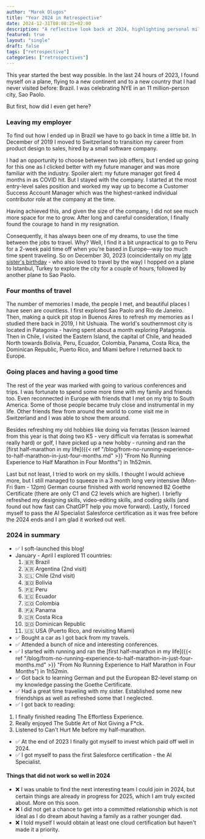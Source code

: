 ```yaml
---
author: "Marek Dlugos"
title: "Year 2024 in Retrospective"
date: 2024-12-31T08:08:25+02:00
description: "A reflective look back at 2024, highlighting personal milestones, and key lessons learned, from running a first half marathon to exploring new career opportunities and creative projects."
featured: true
layout: "single"
draft: false
tags: ["retrospective"]
categories: ["retrospectives"]
---
```


This year started the best way possible. In the last 24 hours of 2023, I found myself on a plane, flying to a new continent and to a new country that I had never visited before: Brazil. I was celebrating NYE in an 11 million-person city, Sao Paolo.

But first, how did I even get here?

### Leaving my employer

To find out how I ended up in Brazil we have to go back in time a little bit. In December of 2019 I moved to Switzerland to transition my career from product design to sales, hired by a small software company.

I had an opportunity to choose between two job offers, but I ended up going for this one as I clicked better with my future manager and was more familiar with the industry. Spoiler alert: my future manager got fired 4 months in as COVID hit. But I stayed with the company. I started at the most entry-level sales position and worked my way up to become a Customer Success Account Manager which was the highest-ranked individual contributor role at the company at the time. 

Having achieved this, and given the size of the company, I did not see much more space for me to grow. After long and careful consideration, I finally found the courage to hand in my resignation.

Consequently, it has always been one of my dreams, to use the time between the jobs to travel. Why? Well, I find it a bit unpractical to go to Peru for a 2-week paid time off when you're based in Europe—way too much time spent traveling. So on December 30, 2023 (coincidentally on my [late sister's birthday](https://marekdlugos.medium.com/today-is-my-sisters-second-birthday-since-she-died-c7f39570c2ca) - who also loved to travel by the way) I hopped on a plane to Istanbul, Turkey to explore the city for a couple of hours, followed by another plane to Sao Paolo.

### Four months of travel

The number of memories I made, the people I met, and beautiful places I have seen are countless. I first explored Sao Paolo and Rio de Janeiro. Then, making a quick pit stop in Buenos Aires to refresh my memories as I studied there back in 2019, I hit Ushuaia. The world's southernmost city is located in Patagonia - having spent about a month exploring Patagonia. Then in Chile, I visited the Eastern Island, the capital of Chile, and headed North towards Bolivia, Peru, Ecuador, Colombia, Panama, Costa Rica, the Dominican Republic, Puerto Rico, and Miami before I returned back to Europe.

### Going places and having a good time

The rest of the year was marked with going to various conferences and trips. I was fortunate to spend some more time with my family and friends too. Even reconnected in Europe with friends that I met on my trip to South America. Some of those people became truly close and instrumental in my life. Other friends flew from around the world to come visit me in Switzerland and I was able to show them around.

Besides refreshing my old hobbies like doing via ferratas (lesson learned from this year is that doing two K5 - very difficult via ferratas is somewhat really hard) or golf, I have picked up a new hobby - running and ran the [first half-marathon in my life]({{< ref "/blog/from-no-running-experience-to-half-marathon-in-just-four-months.md" >}} "From No Running Experience to Half Marathon in Four Months") in 1h52min.

Last but not least, I tried to work on my skills. I thought I would achieve more, but I still managed to squeeze in a 3 month long very intensive (Mon-Fri 9am - 12pm) German course finished with world renowned B2 Goethe Certificate (there are only C1 and C2 levels which are higher). I briefly refreshed my designing skills, video-editing skills, and coding skills (and found out how fast can ChatGPT help you move forward). Lastly, I forced myself to pass the AI Specialist Salesforce certification as it was free before the 2024 ends and I am glad it worked out well.

### 2024 in summary

- ✅ I soft-launched this blog!
- January - April I explored 11 countries:
  1. 🇧🇷 Brazil
  2. 🇦🇷 Argentina (2nd visit)
  3. 🇨🇱 Chile (2nd visit)
  4. 🇧🇴 Bolivia
  5. 🇵🇪 Peru
  6. 🇪🇨 Ecuador
  7. 🇨🇴 Colombia
  8. 🇵🇦 Panama
  9. 🇨🇷 Costa Rica
  10. 🇩🇴 Dominican Republic
  11. 🇺🇸 USA (Puerto Rico, and revisiting Miami)
- ✅ Bought a car as I got back from my travels.
- ✅ Attended a bunch of nice and interesting conferences.
- ✅ I started with running and ran the [first half-marathon in my life]({{< ref "/blog/from-no-running-experience-to-half-marathon-in-just-four-months.md" >}} "From No Running Experience to Half Marathon in Four Months") in 1h52min.
- ✅ Got back to learning German and put the European B2-level stamp on my knowledge passing the Goethe Certificate.
- ✅ Had a great time traveling with my sister. Established some new friendships as well as refreshed some that I neglected.
- ✅ I got back to reading:
1. I finally finished reading The Effortless Experience.
2. Really enjoyed The Subtle Art of Not Giving a F*ck.
3. Listened to Can't Hurt Me before my half-marathon.
- ✅ At the end of 2023 I finally got myself to invest which paid off well in 2024.
- ✅ I got myself to pass the first Salesforce certification - the AI Specialist.

#### Things that did not work so well in 2024

- ❌ I was unable to find the next interesting team I could join in 2024, but certain things are already in progress for 2025, which I am truly excited about. More on this soon.
- ❌ I did not get a chance to get into a committed relationship which is not ideal as I do dream about having a family as a rather younger dad.
- ❌ I told myself I would obtain at least one cloud certification but haven't made it a priority.